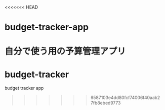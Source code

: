 <<<<<<< HEAD
# budget-tracker-app
自分で使う用の予算管理アプリ
=======
# budget-tracker
budget tracker app
>>>>>>> 6587103e4dd80fcf74006f40aab27fb8ebed9773
